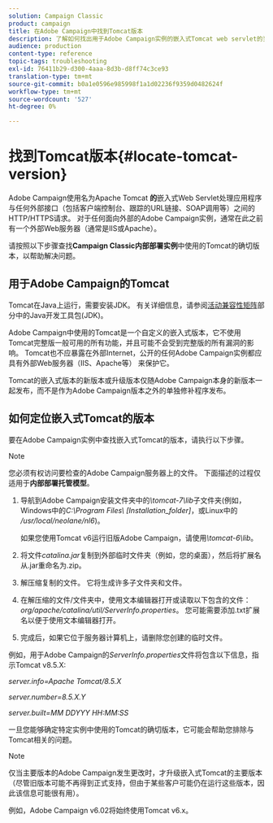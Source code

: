 ```yaml
---
solution: Campaign Classic
product: campaign
title: 在Adobe Campaign中找到Tomcat版本
description: 了解如何找出用于Adobe Campaign实例的嵌入式Tomcat web servlet的当前版本。
audience: production
content-type: reference
topic-tags: troubleshooting
exl-id: 76411b29-d300-4aaa-8d3b-d8ff74c3ce93
translation-type: tm+mt
source-git-commit: b0a1e0596e985998f1a1d02236f9359d0482624f
workflow-type: tm+mt
source-wordcount: '527'
ht-degree: 0%

---
```


# 找到Tomcat版本{#locate-tomcat-version}

Adobe Campaign使用名为Apache Tomcat **的**&#x200B;嵌入式Web Servlet处理应用程序与任何外部接口（包括客户端控制台、跟踪的URL链接、SOAP调用等）之间的HTTP/HTTPS请求。 对于任何面向外部的Adobe Campaign实例，通常在此之前有一个外部Web服务器（通常是IIS或Apache）。

请按照以下步骤查找&#x200B;**Campaign Classic内部部署实例**&#x200B;中使用的Tomcat的确切版本，以帮助解决问题。

## 用于Adobe Campaign的Tomcat

Tomcat在Java上运行，需要安装JDK。 有关详细信息，请参阅[活动兼容性矩阵](../../rn/using/compatibility-matrix.md)部分中的Java开发工具包(JDK)。

Adobe Campaign中使用的Tomcat是一个自定义的嵌入式版本，它不使用Tomcat完整版一般可用的所有功能，并且可能不会受到完整版的所有漏洞的影响。 Tomcat也不应暴露在外部Internet，公开的任何Adobe Campaign实例都应具有外部Web服务器（IIS、Apache等） 来保护它。

Tomcat的嵌入式版本的新版本或升级版本仅随Adobe Campaign本身的新版本一起发布，而不是作为Adobe Campaign版本之外的单独修补程序发布。

## 如何定位嵌入式Tomcat的版本

要在Adobe Campaign实例中查找嵌入式Tomcat的版本，请执行以下步骤。

>[!NOTE]
>
>您必须有权访问要检查的Adobe Campaign服务器上的文件。 下面描述的过程仅适用于&#x200B;**内部部署托管模型**。

1. 导航到Adobe Campaign安装文件夹中的&#x200B;*\tomcat-7\lib*&#x200B;子文件夹(例如，Windows中的&#x200B;*C:\Program Files\ [Installation_folder]*，或Linux中的&#x200B;*/usr/local/neolane/nl6*)。

   如果您使用Tomcat v6运行旧版Adobe Campaign，请使用&#x200B;*\tomcat-6\lib*。

1. 将文件&#x200B;*catalina.jar*&#x200B;复制到外部临时文件夹（例如，您的桌面），然后将扩展名从.jar重命名为.zip。

1. 解压缩复制的文件。 它将生成许多子文件夹和文件。

1. 在解压缩的文件/文件夹中，使用文本编辑器打开或读取以下包含的文件：*org/apache/catalina/util/ServerInfo.properties*。 您可能需要添加.txt扩展名以便于使用文本编辑器打开。

1. 完成后，如果它位于服务器计算机上，请删除您创建的临时文件。

例如，用于Adobe Campaign的&#x200B;*ServerInfo.properties*&#x200B;文件将包含以下信息，指示Tomcat v8.5.X:

*server.info=Apache Tomcat/8.5.X*

*server.number=8.5.X.Y*

*server.built=MM DDYYY HH:MM:SS*

一旦您能够确定特定实例中使用的Tomcat的确切版本，它可能会帮助您排除与Tomcat相关的问题。

>[!NOTE]
>
>仅当主要版本的Adobe Campaign发生更改时，才升级嵌入式Tomcat的主要版本（尽管旧版本可能不再得到正式支持，但由于某些客户可能仍在运行这些版本，因此该信息可能很有用）。
>
>例如，Adobe Campaign v6.02将始终使用Tomcat v6.x。
